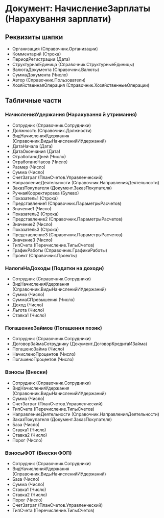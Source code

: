 ﻿# Документ: НачислениеЗарплаты (Нарахування зарплати)

## Реквизиты шапки

- Организация (Справочник.Организации)
- Комментарий (Строка)
- ПериодРегистрации (Дата)
- СтруктурнаяЕдиница (Справочник.СтруктурныеЕдиницы)
- ВалютаДокумента (Справочник.Валюты)
- СуммаДокумента (Число)
- Автор (Справочник.Пользователи)
- ХозяйственнаяОперация (Справочник.ХозяйственныеОперации)

## Табличные части

### НачисленияУдержания (Нарахування й утримання)

- Сотрудник (Справочник.Сотрудники)
- Должность (Справочник.Должности)
- ВидНачисленияУдержания (Справочник.ВидыНачисленийИУдержаний)
- ДатаНачала (Дата)
- ДатаОкончания (Дата)
- ОтработаноДней (Число)
- ОтработаноЧасов (Число)
- Размер (Число)
- Сумма (Число)
- СчетЗатрат (ПланСчетов.Управленческий)
- НаправлениеДеятельности (Справочник.НаправленияДеятельности)
- ЗаказПокупателя (Документ.ЗаказПокупателя)
- РучнаяКорректировка (Булево)
- Показатель1 (Строка)
- Представление1 (Справочник.ПараметрыРасчетов)
- Значение1 (Число)
- Показатель2 (Строка)
- Представление2 (Справочник.ПараметрыРасчетов)
- Значение2 (Число)
- Показатель3 (Строка)
- Представление3 (Справочник.ПараметрыРасчетов)
- Значение3 (Число)
- ТипСчета (Перечисление.ТипыСчетов)
- ГрафикРаботы (Справочник.ГрафикиРаботы)
- Проект (Справочник.Проекты)

### НалогиНаДоходы (Податки на доходи)

- Сотрудник (Справочник.Сотрудники)
- ВидНачисленияУдержания (Справочник.ВидыНачисленийИУдержаний)
- Сумма (Число)
- СуммаСПревышения (Число)
- Доход (Число)
- Льгота (Число)
- Ставка1 (Число)

### ПогашениеЗаймов (Погашення позик)

- Сотрудник (Справочник.Сотрудники)
- ДоговорЗаймаСотруднику (Документ.ДоговорКредитаИЗайма)
- ПогашеноЗайма (Число)
- НачисленоПроцентов (Число)
- ПогашеноПроцентов (Число)

### Взносы (Внески)

- Сотрудник (Справочник.Сотрудники)
- ВидНачисленияУдержания (Справочник.ВидыНачисленийИУдержаний)
- Сумма (Число)
- СчетЗатрат (ПланСчетов.Управленческий)
- ТипСчета (Перечисление.ТипыСчетов)
- НаправлениеДеятельности (Справочник.НаправленияДеятельности)
- ЗаказПокупателя (Документ.ЗаказПокупателя)
- База (Число)
- Ставка1 (Число)
- Ставка2 (Число)
- Порог (Число)

### ВзносыФОТ (Внески ФОП)

- Сотрудник (Справочник.Сотрудники)
- ВидНачисленияУдержания (Справочник.ВидыНачисленийИУдержаний)
- База (Число)
- Сумма (Число)
- Ставка1 (Число)
- Ставка2 (Число)
- Порог (Число)
- СчетЗатрат (ПланСчетов.Управленческий)
- ТипСчета (Перечисление.ТипыСчетов)


